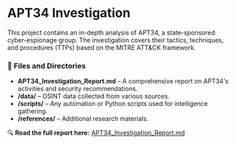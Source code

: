 # APT34 Investigation
This project contains an in-depth analysis of APT34, a state-sponsored cyber-espionage group. 
The investigation covers their tactics, techniques, and procedures (TTPs) based on the MITRE ATT&CK framework. 

### 📂 Files and Directories
- **APT34_Investigation_Report.md** – A comprehensive report on APT34's activities and security recommendations.
- **/data/** – OSINT data collected from various sources.
- **/scripts/** – Any automation or Python scripts used for intelligence gathering.
- **/references/** – Additional research materials.

🔍 **Read the full report here:** [APT34_Investigation_Report.md](APT34-Analysis/APT34_Investigation_Report.md)
